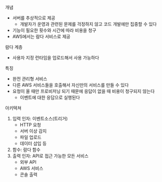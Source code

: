 개념
- 서버를 추상적으로 제공
   - 개발자가 운영과 관련된 문제를 걱정하지 않고 코드 개발에만 집중할 수 있다
- 기능이 필요한 횟수와 시간에 따라 비용을 청구
- AWS에서는 람다 서비스로 제공

람다 계층
- 사용자 지정 런타임을 업로드해서 사용 가능하다

특징
- 완전 관리형 서비스
- 다른 AWS 서비스들을 호출해서 자신만의 서비스를 만들 수 있다
- 요청이 올 때만 프로비저닝 되기 때문에 응답이 없을 때 비용이 청구되지 않는다
   - 이벤트에 대한 응답으로 실행된다

아키텍쳐
1. 입력 인자: 이벤트소스(트리거)
   - HTTP 요청
   - 서버 이상 감지
   - 파일 업로드
   - 데이터 삽입 등
2. 함수: 람다 함수
3. 출력 인자: API로 접근 가능한 모든 서비스
   - 외부 API
   - AWS 서비스
   - 콘솔 출력
   